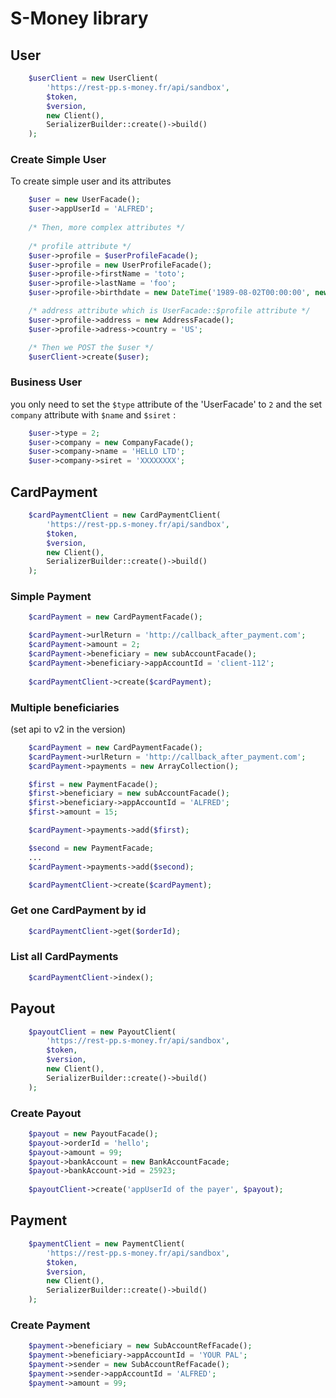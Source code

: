 S-Money library
===============

## User
```php
    $userClient = new UserClient(
        'https://rest-pp.s-money.fr/api/sandbox',
        $token,
        $version,
        new Client(),
        SerializerBuilder::create()->build()
    );
```
### Create Simple User

To create simple user and its attributes
```php
    $user = new UserFacade();
    $user->appUserId = 'ALFRED';
    
    /* Then, more complex attributes */
    
    /* profile attribute */
    $user->profile = $userProfileFacade();
    $user->profile = new UserProfileFacade();
    $user->profile->firstName = 'toto';
    $user->profile->lastName = 'foo';
    $user->profile->birthdate = new DateTime('1989-08-02T00:00:00', new DateTimeZone('Europe/Paris'));

    /* address attribute which is UserFacade::$profile attribute */
    $user->profile->address = new AddressFacade();
    $user->profile->adress->country = 'US';

    /* Then we POST the $user */
    $userClient->create($user);
```

### Business User

you only need to set the `$type` attribute of the 'UserFacade' to `2` and the set `company` attribute with `$name` and `$siret` :
```php
    $user->type = 2;
    $user->company = new CompanyFacade();
    $user->company->name = 'HELLO LTD';
    $user->company->siret = 'XXXXXXXX';
```

## CardPayment
```php
    $cardPaymentClient = new CardPaymentClient(
        'https://rest-pp.s-money.fr/api/sandbox',
        $token,
        $version,
        new Client(),
        SerializerBuilder::create()->build()
    );
```    
### Simple Payment
```php
    $cardPayment = new CardPaymentFacade();

    $cardPayment->urlReturn = 'http://callback_after_payment.com';
    $cardPayment->amount = 2;
    $cardPayment->beneficiary = new subAccountFacade();
    $cardPayment->beneficiary->appAccountId = 'client-112';
    
    $cardPaymentClient->create($cardPayment);
```

### Multiple beneficiaries

(set api to v2 in the version)
```php
    $cardPayment = new CardPaymentFacade();
    $cardPayment->urlReturn = 'http://callback_after_payment.com';
    $cardPayment->payments = new ArrayCollection();

    $first = new PaymentFacade();
    $first->beneficiary = new subAccountFacade();
    $first->beneficiary->appAccountId = 'ALFRED';
    $first->amount = 15;

    $cardPayment->payments->add($first);

    $second = new PaymentFacade;
    ...
    $cardPayment->payments->add($second);

    $cardPaymentClient->create($cardPayment);
```
### Get one CardPayment by id
```php
    $cardPaymentClient->get($orderId);
```
### List all CardPayments
```php
    $cardPaymentClient->index();
```

## Payout
```php
    $payoutClient = new PayoutClient(
        'https://rest-pp.s-money.fr/api/sandbox',
        $token,
        $version,
        new Client(),
        SerializerBuilder::create()->build()
    );
```

### Create Payout
```php
    $payout = new PayoutFacade();
    $payout->orderId = 'hello';
    $payout->amount = 99;
    $payout->bankAccount = new BankAccountFacade;
    $payout->bankAccount->id = 25923;
    
    $payoutClient->create('appUserId of the payer', $payout);
```

## Payment
```php
    $paymentClient = new PaymentClient(
        'https://rest-pp.s-money.fr/api/sandbox',
        $token,
        $version,
        new Client(),
        SerializerBuilder::create()->build()
    );
```

### Create Payment
```php
    $payment->beneficiary = new SubAccountRefFacade();
    $payment->beneficiary->appAccountId = 'YOUR PAL';
    $payment->sender = new SubAccountRefFacade();
    $payment->sender->appAccountId = 'ALFRED';
    $payment->amount = 99;
```
